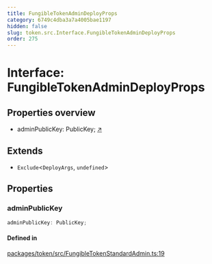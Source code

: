 ```yaml
---
title: FungibleTokenAdminDeployProps
category: 6749c4dba3a7a4005bae1197
hidden: false
slug: token.src.Interface.FungibleTokenAdminDeployProps
order: 275
---
```


# Interface: FungibleTokenAdminDeployProps

## Properties overview

- adminPublicKey:  PublicKey; [↗](#adminpublickey)

## Extends

- `Exclude`\<`DeployArgs`, `undefined`\>

## Properties

### adminPublicKey

```ts
adminPublicKey: PublicKey;
```

#### Defined in

[packages/token/src/FungibleTokenStandardAdmin.ts:19](https://github.com/zkcloudworker/minatokens-lib/blob/main/packages/token/src/FungibleTokenStandardAdmin.ts#L19)
